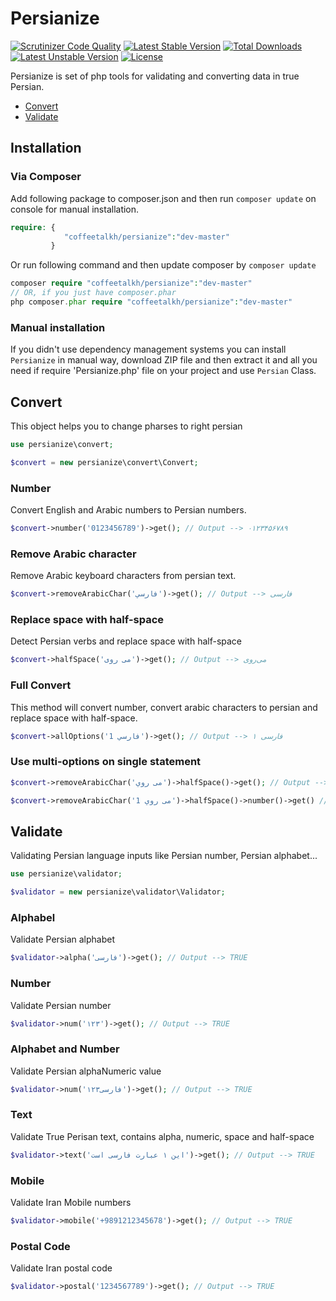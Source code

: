# Persianize
[![Scrutinizer Code Quality](https://scrutinizer-ci.com/g/coffeetalkh/persianize/badges/quality-score.png?b=master)](https://scrutinizer-ci.com/g/coffeetalkh/persianize/?branch=master)
[![Latest Stable Version](https://poser.pugx.org/coffeetalkh/persianize/v/stable)](https://packagist.org/packages/coffeetalkh/persianize) [![Total Downloads](https://poser.pugx.org/coffeetalkh/persianize/downloads)](https://packagist.org/packages/coffeetalkh/persianize) [![Latest Unstable Version](https://poser.pugx.org/coffeetalkh/persianize/v/unstable)](https://packagist.org/packages/coffeetalkh/persianize) [![License](https://poser.pugx.org/coffeetalkh/persianize/license)](https://packagist.org/packages/coffeetalkh/persianize)

Persianize is set of php tools for validating and converting data in true Persian.

* [Convert](#convert)
* [Validate](#validate)

## Installation

### Via Composer
Add following package to composer.json and then run ```composer update``` on console for manual installation.

```php
require: {
			"coffeetalkh/persianize":"dev-master"
		 }
```

Or run following command and then update composer by ```composer update```

```php
composer require "coffeetalkh/persianize":"dev-master"
// OR, if you just have composer.phar
php composer.phar require "coffeetalkh/persianize":"dev-master"
```

### Manual installation
If you didn't use dependency management systems you can install ```Persianize``` in manual way, download ZIP file and then extract it and all you need if require 'Persianize.php' file on your project and use ```Persian``` Class.

## Convert
This object helps you to change pharses to right persian

```php
use persianize\convert;

$convert = new persianize\convert\Convert;
```

### Number
Convert English and Arabic numbers to Persian numbers.

```php
$convert->number('0123456789')->get(); // Output --> ۰۱۲۳۴۵۶۷۸۹
```

### Remove Arabic character
Remove Arabic keyboard characters from persian text.

```php
$convert->removeArabicChar('فارسي')->get(); // Output --> فارسی
```

### Replace space with half-space
Detect Persian verbs and replace space with half-space
```php
$convert->halfSpace('می روی')->get(); // Output --> می‌روی
```

### Full Convert
This method will convert number, convert arabic characters to persian and replace space with half-space.

```php
$convert->allOptions('فارسي 1')->get(); // Output --> فارسی ۱
```

### Use multi-options on single statement

```php
$convert->removeArabicChar('می روي')->halfSpace()->get(); // Output --> می‌روی

$convert->removeArabicChar('می روي 1')->halfSpace()->number()->get() // Output --> می‌روی ۱
```

## Validate
Validating Persian language inputs like Persian number, Persian alphabet...

```php
use persianize\validator;

$validator = new persianize\validator\Validator;
```

### Alphabel
Validate Persian alphabet

```php
$validator->alpha('فارسی')->get(); // Output --> TRUE
```

### Number
Validate Persian number

```php
$validator->num('۱۲۳')->get(); // Output --> TRUE
```

### Alphabet and Number
Validate Persian alphaNumeric value

```php
$validator->num('فارسی۱۲۳')->get(); // Output --> TRUE
```

### Text
Validate True Perisan text, contains alpha, numeric, space and half-space

```php
$validator->text('این ۱ عبارت فارسی است')->get(); // Output --> TRUE
```

### Mobile
Validate Iran Mobile numbers

```php
$validator->mobile('+9891212345678')->get(); // Output --> TRUE
```

### Postal Code
Validate Iran postal code

```php
$validator->postal('1234567789')->get(); // Output --> TRUE
```
